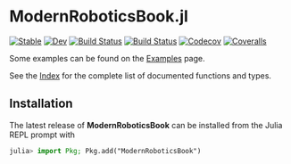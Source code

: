 # ModernRoboticsBook.jl

[![Stable](https://img.shields.io/badge/docs-stable-blue.svg)](https://ferrolho.github.io/ModernRoboticsBook.jl/stable)
[![Dev](https://img.shields.io/badge/docs-dev-blue.svg)](https://ferrolho.github.io/ModernRoboticsBook.jl/dev)
[![Build Status](https://travis-ci.com/ferrolho/ModernRoboticsBook.jl.svg?branch=master)](https://travis-ci.com/ferrolho/ModernRoboticsBook.jl)
[![Build Status](https://ci.appveyor.com/api/projects/status/github/ferrolho/ModernRoboticsBook.jl?svg=true)](https://ci.appveyor.com/project/ferrolho/ModernRoboticsBook-jl)
[![Codecov](https://codecov.io/gh/ferrolho/ModernRoboticsBook.jl/branch/master/graph/badge.svg)](https://codecov.io/gh/ferrolho/ModernRoboticsBook.jl)
[![Coveralls](https://coveralls.io/repos/github/ferrolho/ModernRoboticsBook.jl/badge.svg?branch=master&service=github)](https://coveralls.io/github/ferrolho/ModernRoboticsBook.jl?branch=master)

Some examples can be found on the [Examples](https://ferrolho.github.io/ModernRoboticsBook.jl/dev/man/examples/) page.

See the [Index](https://ferrolho.github.io/ModernRoboticsBook.jl/dev/#main-index-1) for the complete list of documented functions and types.

## Installation

The latest release of **ModernRoboticsBook** can be installed from the Julia REPL prompt with

```julia
julia> import Pkg; Pkg.add("ModernRoboticsBook")
```
